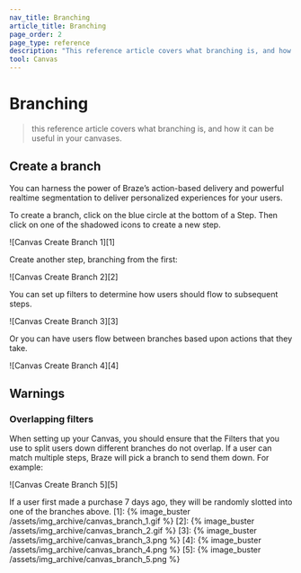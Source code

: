 ```yaml
---
nav_title: Branching
article_title: Branching
page_order: 2
page_type: reference
description: "This reference article covers what branching is, and how it can be useful in your Canvases."
tool: Canvas
---
```


# Branching

> this reference article covers what branching is, and how it can be useful in your canvases.

## Create a branch

You can harness the power of Braze’s action-based delivery and powerful realtime segmentation to deliver personalized experiences for your users.

To create a branch, click on the blue circle at the bottom of a Step. Then click on one of the shadowed icons to create a new step.

!\[Canvas Create Branch 1\]\[1\]

Create another step, branching from the first:

!\[Canvas Create Branch 2\]\[2\]

You can set up filters to determine how users should flow to subsequent steps.

!\[Canvas Create Branch 3\]\[3\]

Or you can have users flow between branches based upon actions that they take.

!\[Canvas Create Branch 4\]\[4\]

## Warnings

### Overlapping filters

When setting up your Canvas, you should ensure that the Filters that you use to split users down different branches do not overlap. If a user can match multiple steps, Braze will pick a branch to send them down. For example:

!\[Canvas Create Branch 5\]\[5\]

If a user first made a purchase 7 days ago, they will be randomly slotted into one of the branches above.
[1]: {% image_buster /assets/img_archive/canvas_branch_1.gif %} [2]: {% image_buster /assets/img_archive/canvas_branch_2.gif %} [3]: {% image_buster /assets/img_archive/canvas_branch_3.png %} [4]: {% image_buster /assets/img_archive/canvas_branch_4.png %} [5]: {% image_buster /assets/img_archive/canvas_branch_5.png %}

